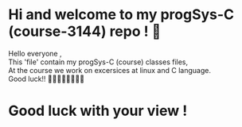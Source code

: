 # Hi and welcome to my progSys-C (course-3144) repo ! 🚀

Hello everyone , <br>
This 'file' contain my progSys-C (course) classes files, <br>
At the course we work on excersices at linux and C language. <br> 
Good luck!! 👩‍💻🧙‍♂️🚀👩‍💻🔥

# Good luck with your view !